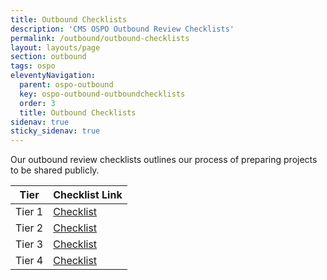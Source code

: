 ```yaml
---
title: Outbound Checklists
description: 'CMS OSPO Outbound Review Checklists'
permalink: /outbound/outbound-checklists
layout: layouts/page
section: outbound
tags: ospo
eleventyNavigation:
  parent: ospo-outbound
  key: ospo-outbound-outboundchecklists
  order: 3
  title: Outbound Checklists
sidenav: true
sticky_sidenav: true
---
```


Our outbound review checklists outlines our process of preparing projects to be shared publicly.

| Tier   | Checklist Link                                                                       |
| ------ | ------------------------------------------------------------------------------------ |
| Tier 1 | [Checklist](https://github.com/DSACMS/repo-scaffolder/blob/main/tier1/checklist.pdf) |
| Tier 2 | [Checklist](https://github.com/DSACMS/repo-scaffolder/blob/main/tier2/checklist.pdf) |
| Tier 3 | [Checklist](https://github.com/DSACMS/repo-scaffolder/blob/main/tier3/checklist.pdf) |
| Tier 4 | [Checklist](https://github.com/DSACMS/repo-scaffolder/blob/main/tier4/checklist.pdf) |

